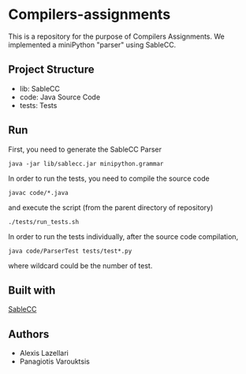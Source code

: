 # Compilers-assignments

This is a repository for the purpose of Compilers Assignments. We implemented a miniPython "parser" using SableCC.

## Project Structure

- lib: SableCC
- code: Java Source Code
- tests: Tests

## Run
First, you need to generate the SableCC Parser
```
java -jar lib/sablecc.jar minipython.grammar
```

In order to run the tests, you need to compile the source code
```
javac code/*.java
```

and execute the script (from the parent directory of repository)
```
./tests/run_tests.sh
```

In order to run the tests individually, after the source code compilation,
```
java code/ParserTest tests/test*.py
```
where wildcard could be the number of test.

## Built with
[SableCC](https://sablecc.org/)

## Authors
- Alexis Lazellari
- Panagiotis Varouktsis
